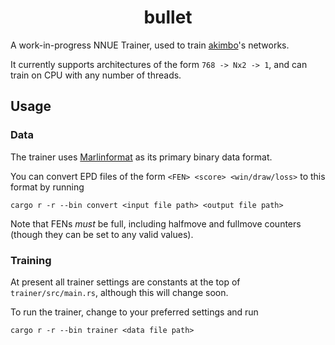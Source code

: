 <div align="center">

# bullet

</div>

A work-in-progress NNUE Trainer, used to train [akimbo](https://github.com/JacquesRW/akimbo)'s networks.

It currently supports architectures of the form `768 -> Nx2 -> 1`, and can train on CPU with any number of threads.

## Usage

### Data

The trainer uses [Marlinformat](https://github.com/jnlt3/marlinflow) as its primary binary data format.

You can convert EPD files of the form `<FEN> <score> <win/draw/loss>` to this format by running
```
cargo r -r --bin convert <input file path> <output file path>
```

Note that FENs *must* be full, including halfmove and fullmove counters (though they can be set to any valid values).

### Training

At present all trainer settings are constants at the top of `trainer/src/main.rs`, although this will change soon.

To run the trainer, change to your preferred settings and run
```
cargo r -r --bin trainer <data file path>
```

